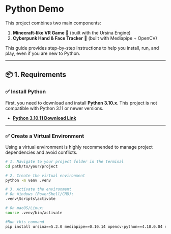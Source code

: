 # Python Demo

This project combines two main components:
1.  **Minecraft-like VR Game** 🧱 (built with the Ursina Engine)
2.  **Cyberpunk Hand & Face Tracker** 🤖 (built with Mediapipe + OpenCV)

This guide provides step-by-step instructions to help you install, run, and play, even if you are new to Python.

---

## 📦 1. Requirements

### ✅ Install Python
First, you need to download and install **Python 3.10.x**. This project is not compatible with Python 3.11 or newer versions.
- [**Python 3.10.11 Download Link**](https://www.python.org/downloads/release/python-31011/)

---

### ✅ Create a Virtual Environment
Using a virtual environment is highly recommended to manage project dependencies and avoid conflicts.

```bash
# 1. Navigate to your project folder in the terminal
cd path/to/your/project

# 2. Create the virtual environment
python -m venv .venv

# 3. Activate the environment
# On Windows (PowerShell/CMD):
.venv\Scripts\activate

# On macOS/Linux:
source .venv/bin/activate

#Run this command
pip install ursina==5.2.0 mediapipe==0.10.14 opencv-python==4.10.0.84 numpy==1.26.4 matplotlib==3.9.2 panda3d==1.10.14
